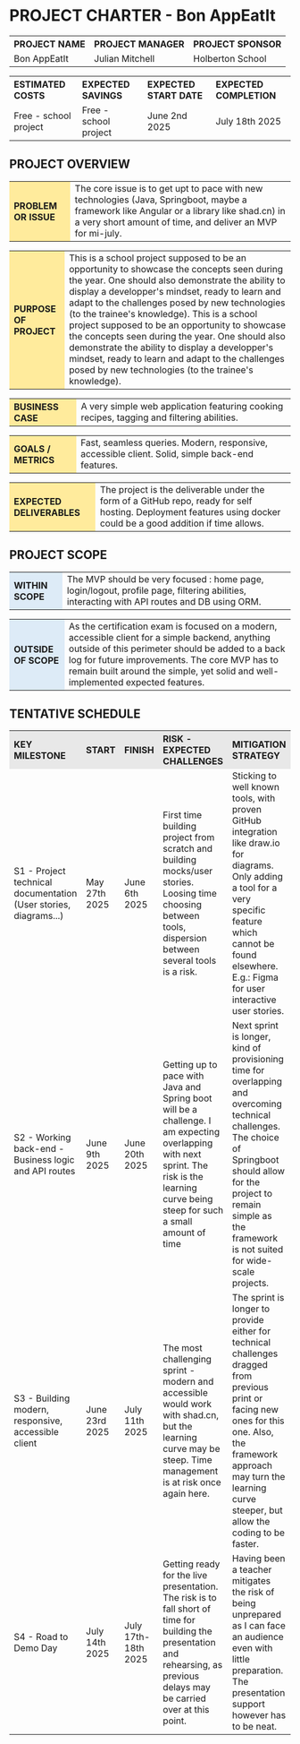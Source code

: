 # PROJECT CHARTER - Bon AppEatIt

<table width="100%">
  <tr>
    <th align="left">PROJECT NAME</th>
    <th align="left">PROJECT MANAGER</th>
    <th align="left">PROJECT SPONSOR</th>
  </tr>
  <tr>
    <td>Bon AppEatIt</td>
    <td>Julian Mitchell</td>
    <td>Holberton School</td>
  </tr>
</table>

<table width="100%">
  <tr>
    <th align="left">ESTIMATED COSTS</th>
    <th align="left">EXPECTED SAVINGS</th>
    <th align="left">EXPECTED START DATE</th>
    <th align="left">EXPECTED COMPLETION</th>
  </tr>
  <tr>
    <td>Free - school project</td>
    <td>Free - school project</td>
    <td>June 2nd 2025</td>
    <td>July 18th 2025</td>
  </tr>
</table>

## PROJECT OVERVIEW

<table width="100%">
  <tr>
    <th align="left" bgcolor="#FFEB9C">PROBLEM OR ISSUE</th>
    <td>The core issue is to get upt to pace with new technologies (Java, Springboot, maybe a framework like Angular or a library like shad.cn) in a very short amount of time, and deliver an MVP for mi-july.</td>
  </tr>
</table>

<table width="100%">
  <tr>
    <th align="left" bgcolor="#FFEB9C">PURPOSE OF PROJECT</th>
    <td>This is a school project supposed to be an opportunity to showcase the concepts seen during the year. One should also demonstrate the ability to display a developper's mindset, ready to learn and adapt to the challenges posed by new technologies (to the trainee's knowledge). This is a school project supposed to be an opportunity to showcase the concepts seen during the year. One should also demonstrate the ability to display a developper's mindset, ready to learn and adapt to the challenges posed by new technologies (to the trainee's knowledge). </td>
  </tr>
</table>
<table width="100%">
  <tr>
    <th align="left" bgcolor="#FFEB9C">BUSINESS CASE</th>
    <td>A very simple web application featuring cooking recipes, tagging and filtering abilities.</td>
  </tr>
</table>

<table width="100%">
  <tr>
    <th align="left" bgcolor="#FFEB9C">GOALS / METRICS</th>
    <td>Fast, seamless queries. Modern, responsive, accessible client. Solid, simple back-end features.</td>
  </tr>
</table>

<table width="100%">
  <tr>
    <th align="left" bgcolor="#FFEB9C">EXPECTED DELIVERABLES</th>
    <td>The project is the deliverable under the form of a GitHub repo, ready for self hosting. Deployment features using docker could be a good addition if time allows.</td>
  </tr>
</table>

## PROJECT SCOPE

<table width="100%">
  <tr>
    <th align="left" bgcolor="#DDEBF7">WITHIN SCOPE</th>
    <td>The MVP should be very focused : home page, login/logout, profile page, filtering abilities, interacting with API routes and DB using ORM.</td>
  </tr>
</table>

<table width="100%">
  <tr>
    <th align="left" bgcolor="#DDEBF7">OUTSIDE OF SCOPE</th>
    <td>As the certification exam is focused on a modern, accessible client for a simple backend, anything outside of this perimeter should be added to a back log for future improvements. The core MVP has to remain built around the simple, yet solid and well-implemented expected features.</td>
  </tr>
</table>

## TENTATIVE SCHEDULE

<table width="100%">
  <tr>
    <th align="left" bgcolor="#E8E8E8">KEY MILESTONE</th>
    <th align="left" bgcolor="#E8E8E8">START</th>
    <th align="left" bgcolor="#E8E8E8">FINISH</th>
    <th align="left" bgcolor="#E8E8E8">RISK - EXPECTED CHALLENGES</th>
    <th align="left" bgcolor="#E8E8E8">MITIGATION STRATEGY</th>
  </tr>
  <tr>
    <td>S1 - Project technical documentation (User stories, diagrams...)</td>
    <td>May 27th 2025</td>
    <td>June 6th 2025</td>
    <td>First time building project from scratch and building mocks/user stories. Loosing time choosing between tools, dispersion between several tools is a risk.</td>
    <td>Sticking to well known tools, with proven GitHub integration like draw.io for diagrams. Only adding a tool for a very specific feature which cannot be found elsewhere. E.g.: Figma for user interactive user stories.</td>
  </tr>
  <tr>
    <td>S2 - Working back-end - Business logic and API routes</td>
    <td>June 9th 2025</td>
    <td>June 20th 2025</td>
    <td>Getting up to pace with Java and Spring boot will be a challenge. I am expecting overlapping with next sprint. The risk is the learning curve being steep for such a small amount of time</td>
    <td>Next sprint is longer, kind of provisioning time for overlapping and overcoming technical challenges. The choice of Springboot should allow for the project to remain simple as the framework is not suited for wide-scale projects.</td>
  </tr>
  <tr>
    <td>S3 - Building modern, responsive, accessible client</td>
    <td>June 23rd 2025</td>
    <td>July 11th 2025</td>
    <td>The most challenging sprint - modern and accessible would work with shad.cn, but the learning curve may be steep. Time management is at risk once again here.</td>
    <td>The sprint is longer to provide either for technical challenges dragged from previous print or facing new ones for this one. Also, the framework approach may turn the learning curve steeper, but allow the coding to be faster.</td>
  </tr>
  <tr>
    <td>S4 - Road to Demo Day</td>
    <td>July 14th 2025</td>
    <td>July 17th-18th 2025</td>
    <td>Getting ready for the live presentation. The risk is to fall short of time for building the presentation and rehearsing, as previous delays may be carried over at this point.</td>
    <td>Having been a teacher mitigates the risk of being unprepared as I can face an audience even with little preparation. The presentation support however has to be neat.</td>
  </tr>
</table>
